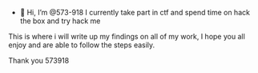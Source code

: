 - 👋 Hi, I’m @573-918
I currently take part in ctf and spend time on hack the box and try hack me

This is where i will write up my findings on all of my work,
I hope you all enjoy and are able to follow the steps easily.

Thank you 
573918
